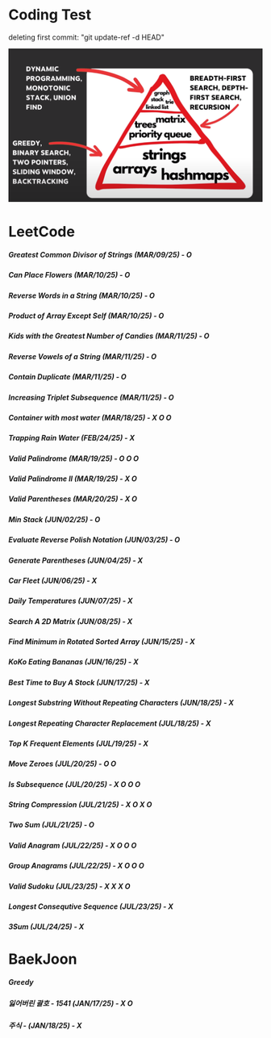 # Coding Test

deleting first commit: "git update-ref -d HEAD"


![Image](image.png)

# LeetCode
##### Greatest Common Divisor of Strings (MAR/09/25) - O
##### Can Place Flowers (MAR/10/25) - O 
##### Reverse Words in a String (MAR/10/25) - O
##### Product of Array Except Self (MAR/10/25) - O
##### Kids with the Greatest Number of Candies (MAR/11/25) - O
##### Reverse Vowels of a String (MAR/11/25) - O
##### Contain Duplicate (MAR/11/25) - O
##### Increasing Triplet Subsequence (MAR/11/25) - O
##### Container with most water (MAR/18/25) - X O O
##### Trapping Rain Water (FEB/24/25) - X
##### Valid Palindrome (MAR/19/25) - O O O
##### Valid Palindrome II (MAR/19/25) - X O
##### Valid Parentheses (MAR/20/25) - X O
##### Min Stack (JUN/02/25) - O
##### Evaluate Reverse Polish Notation (JUN/03/25) - O
##### Generate Parentheses (JUN/04/25) - X
##### Car Fleet (JUN/06/25) - X
##### Daily Temperatures  (JUN/07/25) - X
##### Search A 2D Matrix (JUN/08/25) - X 
##### Find Minimum in Rotated Sorted Array (JUN/15/25) - X
##### KoKo Eating Bananas (JUN/16/25) - X
##### Best Time to Buy A Stock (JUN/17/25) - X
##### Longest Substring Without Repeating Characters (JUN/18/25) - X
##### Longest Repeating Character Replacement (JUL/18/25) - X
##### Top K Frequent Elements (JUL/19/25) - X
##### Move Zeroes (JUL/20/25) - O O
##### Is Subsequence (JUL/20/25) - X O O O
##### String Compression (JUL/21/25) - X O X O
##### Two Sum (JUL/21/25) - O
##### Valid Anagram (JUL/22/25) - X O O O
##### Group Anagrams (JUL/22/25) - X O O O
##### Valid Sudoku (JUL/23/25) - X X X O
##### Longest Consequtive Sequence (JUL/23/25) - X
##### 3Sum (JUL/24/25) - X 


# BaekJoon 
##### Greedy
##### 잃어버린 괄호 - 1541 (JAN/17/25) - X O
##### 주식 - (JAN/18/25) - X    


